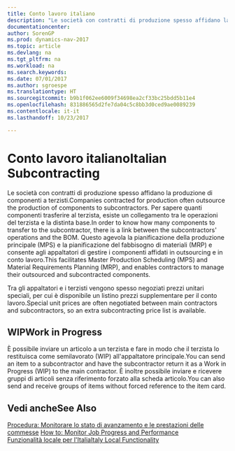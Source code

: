 ```yaml
---
title: Conto lavoro italiano
description: "Le società con contratti di produzione spesso affidano la produzione di componenti a terzisti."
documentationcenter: 
author: SorenGP
ms.prod: dynamics-nav-2017
ms.topic: article
ms.devlang: na
ms.tgt_pltfrm: na
ms.workload: na
ms.search.keywords: 
ms.date: 07/01/2017
ms.author: sgroespe
ms.translationtype: HT
ms.sourcegitcommit: b9b1f062ee6009f34698ea2cf33bc25bdd5b11e4
ms.openlocfilehash: 831886565d2fe7da04c5c8bb3d0ced9ae0089239
ms.contentlocale: it-it
ms.lasthandoff: 10/23/2017

---
```

# <a name="italian-subcontracting"></a><span data-ttu-id="5d9b2-103">Conto lavoro italiano</span><span class="sxs-lookup"><span data-stu-id="5d9b2-103">Italian Subcontracting</span></span>
<span data-ttu-id="5d9b2-104">Le società con contratti di produzione spesso affidano la produzione di componenti a terzisti.</span><span class="sxs-lookup"><span data-stu-id="5d9b2-104">Companies contracted for production often outsource the production of components to subcontractors.</span></span> <span data-ttu-id="5d9b2-105">Per sapere quanti componenti trasferire al terzista, esiste un collegamento tra le operazioni del terzista e la distinta base.</span><span class="sxs-lookup"><span data-stu-id="5d9b2-105">In order to know how many components to transfer to the subcontractor, there is a link between the subcontractors' operations and the BOM.</span></span> <span data-ttu-id="5d9b2-106">Questo agevola la pianificazione della produzione principale (MPS) e la pianificazione del fabbisogno di materiali (MRP) e consente agli appaltatori di gestire i componenti affidati in outsourcing e in conto lavoro.</span><span class="sxs-lookup"><span data-stu-id="5d9b2-106">This facilitates Master Production Scheduling (MPS) and Material Requirements Planning (MRP), and enables contractors to manage their outsourced and subcontracted components.</span></span>  

<span data-ttu-id="5d9b2-107">Tra gli appaltatori e i terzisti vengono spesso negoziati prezzi unitari speciali, per cui è disponibile un listino prezzi supplementare per il conto lavoro.</span><span class="sxs-lookup"><span data-stu-id="5d9b2-107">Special unit prices are often negotiated between main contractors and subcontractors, so an extra subcontracting price list is available.</span></span>  

## <a name="work-in-progress"></a><span data-ttu-id="5d9b2-108">WIP</span><span class="sxs-lookup"><span data-stu-id="5d9b2-108">Work in Progress</span></span>  
<span data-ttu-id="5d9b2-109">È possibile inviare un articolo a un terzista e fare in modo che il terzista lo restituisca come semilavorato (WIP) all'appaltatore principale.</span><span class="sxs-lookup"><span data-stu-id="5d9b2-109">You can send an item to a subcontractor and have the subcontractor return it as a Work in Progress (WIP) to the main contractor.</span></span> <span data-ttu-id="5d9b2-110">È inoltre possibile inviare e ricevere gruppi di articoli senza riferimento forzato alla scheda articolo.</span><span class="sxs-lookup"><span data-stu-id="5d9b2-110">You can also send and receive groups of items without forced reference to the item card.</span></span>  

## <a name="see-also"></a><span data-ttu-id="5d9b2-111">Vedi anche</span><span class="sxs-lookup"><span data-stu-id="5d9b2-111">See Also</span></span>  
 <span data-ttu-id="5d9b2-112">[Procedura: Monitorare lo stato di avanzamento e le prestazioni delle commesse](../../projects-how-monitor-progress-performance.md) </span><span class="sxs-lookup"><span data-stu-id="5d9b2-112">[How to: Monitor Job Progress and Performance](../../projects-how-monitor-progress-performance.md) </span></span>  
  [<span data-ttu-id="5d9b2-113">Funzionalità locale per l'Italia</span><span class="sxs-lookup"><span data-stu-id="5d9b2-113">Italy Local Functionality</span></span>](italy-local-functionality.md)

